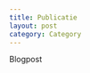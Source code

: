 ```yaml
---
title: Publicatie
layout: post
category: Category
---
```

<!--- Begin content -->
Blogpost
<!--- End content -->